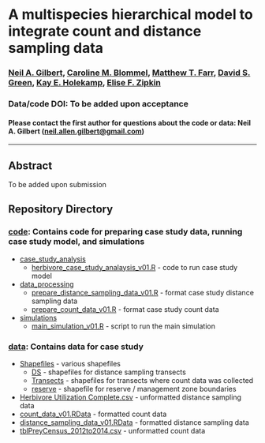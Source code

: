 # A multispecies hierarchical model to integrate count and distance sampling data

### [Neil A. Gilbert](https://gilbertecology.com), [Caroline M. Blommel](https://www.researchgate.net/profile/Caroline-Blommel), [Matthew T. Farr](https://farrmt.github.io/), [David S. Green](https://scholar.google.com/citations?user=zZf1ct0AAAAJ), [Kay E. Holekamp](https://www.holekamplab.org/), [Elise F. Zipkin](https://zipkinlab.org/)

### Data/code DOI: To be added upon acceptance

#### Please contact the first author for questions about the code or data: Neil A. Gilbert (neil.allen.gilbert@gmail.com)
__________________________________________________________________________________________________________________________________________

## Abstract

To be added upon submission

## Repository Directory

### [code](./code): Contains code for preparing case study data, running case study model, and simulations
*  [case_study_analysis](./code/case_study_analysis)
   * [herbivore_case_study_analaysis_v01.R](./code/case_study_analysis/herbivore_case_study_analysis_v01.R) - code to run case study model
*  [data_processing](./code/data_processing)
   * [prepare_distance_sampling_data_v01.R](./code/data_processing/prepare_distance_sampling_data_v01.R) - format case study distance sampling data
   * [prepare_count_data_v01.R](./code/data_processing/prepare_count_data_v01.R) - format case study count data
* [simulations](./code/simulations)  
   * [main_simulation_v01.R](./code/simulations/main_simulation_v01.R) - script to run the main simulation

### [data](./data): Contains data for case study
* [Shapefiles](./data/Shapefiles) - various shapefiles
  * [DS](./data/Shapefiles/DS) - shapefiles for distance sampling transects
  * [Transects](./data/Shapefiles/Transects) - shapefiles for transects where count data was collected
  * [reserve](./data/Shapefiles/reserve) - shapefile for reserve / management zone boundaries
* [Herbivore Utilization Complete.csv](./data/Herbivore%20Utilization%20Complete.csv) - unformatted distance sampling data
* [count_data_v01.RData](./data/count_data_v01.RData) - formatted count data
* [distance_sampling_data_v01.RData](./data/distance_smapling_data_v01.RData) - formatted distance sampling data
* [tblPreyCensus_2012to2014.csv](./data/tblPreyCensus_2012to2014.csv) - unformatted count data 
